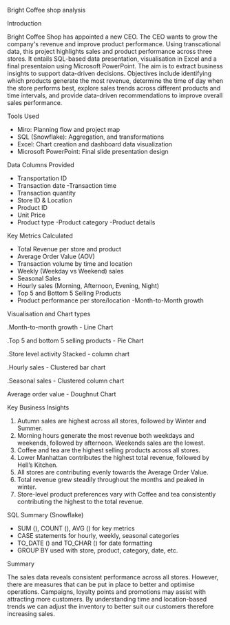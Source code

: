 Bright Coffee shop analysis

Introduction

Bright Coffee Shop has appointed a new CEO. The CEO wants to grow the company's revenue and improve product performance. Using transcational data, this project highlights sales and product performance across three stores. It entails SQL-based data presentation, visualisation in Excel and a final presentaion using Microsoft PowerPoint. The aim is to extract business insights to support data-driven decisions. Objectives include identifying which products generate the most revenue, determine the time of day when the store performs best, explore sales trends across different products and time intervals, and provide data-driven recommendations to improve overall sales performance.

Tools Used

- Miro: Planning flow and project map
- SQL (Snowflake): Aggregation, and transformations
- Excel: Chart creation and dashboard data visualization
- Microsoft PowerPoint: Final slide presentation design

Data Columns Provided

- Transportation ID
- Transaction date
-Transaction time
- Transaction quantity
- Store ID & Location
- Product ID
- Unit Price
- Product type
-Product category
-Product details

Key Metrics Calculated

- Total Revenue per store and product
- Average Order Value (AOV)
- Transaction volume by time and location
- Weekly (Weekday vs Weekend) sales
- Seasonal Sales
- Hourly sales (Morning, Afternoon, Evening, Night)
- Top 5 and Bottom 5 Selling Products
- Product performance per store/location
-Month-to-Month growth

Visualisation and Chart types

.Month-to-month growth - Line Chart

.Top 5 and bottom 5 selling products - Pie Chart

.Store level activity	Stacked - column chart

.Hourly sales - Clustered bar chart

.Seasonal sales - Clustered column chart

Average order value - Doughnut Chart

Key Business Insights

1.	Autumn sales are highest across all stores, followed by Winter and Summer.
2.	Morning hours generate the most revenue both weekdays and weekends, followed by afternoon. Weekends sales are the lowest.
3.	Coffee and tea are the highest selling products across all stores.
4.	Lower Manhattan contributes the highest total revenue, followed by Hell’s Kitchen.
5.	All stores are contributing evenly towards the Average Order Value.
6.	Total revenue grew steadily throughout the months and peaked in winter.
7.	Store-level product preferences vary with Coffee and tea consistently contributing the highest to the total revenue.

SQL Summary (Snowflake)

- SUM (), COUNT (), AVG () for key metrics
- CASE statements for hourly, weekly, seasonal categories
- TO_DATE () and TO_CHAR () for date formatting
- GROUP BY used with store, product, category, date, etc.

Summary

The sales data reveals consistent performance across all stores. However, there are measures that can be put in place to better and optimise operations. Campaigns, loyalty points and promotions may assist with attracting more customers. By understanding time and location-based trends we can adjust the inventory to better suit our customers therefore increasing sales.
